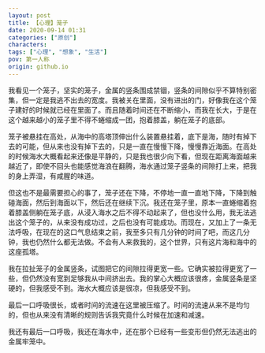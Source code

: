 ```yaml
---
layout: post
title: 【心理】笼子
date: 2020-09-14 01:31
categories: ["原创"]
characters: 
tags: ["心理", "想象", "生活"]
pov: 第一人称
origin: github.io
---
```


我看见一个笼子，坚实的笼子，金属的竖条围成禁锢，竖条的间隙似乎不算特别密集，但一定是我逃不出去的宽度。我被关在里面，没有进出的门，好像我在这个笼子建好的时候就已经在里面了。而且随着时间还在不断缩小，而我在长大，于是在这个越来越小的笼子里不得不蜷缩成一团，抱着膝盖，躺在笼子的底部。

笼子被悬挂在高处，从海中的高塔顶伸出什么装置悬挂着，底下是海，随时有掉下去的可能，但从来也没有掉下去的，只是一直在慢慢下降，慢慢靠近海面。在高处的时候海水大概看起来还像是平静的，只是我也很少向下看，但现在距离海面越来越近了，即使不回头也能感觉海浪在翻腾，海水通过笼子竖条的间隙打上来，把我的身上弄湿，有咸腥的味道。

但这也不是最需要担心的事了，笼子还在下降，不停地一直一直地下降，下降到触碰海面，然后到海面以下，然后还在继续下沉。我还在笼子里，原本一直蜷缩着抱着膝盖侧躺在笼子底，从浸入海水之后不得不动起来了，但也没什么用，我无法逃出这个笼子的，从来没有成功过，之后也没有可能成功。而现在，又加上了一条无法呼吸，在现在的这口气息结束之前，我至多只有几分钟的时间了吧，而这几分钟，我也仍然什么都无法做。不会有人来救我的，这个世界，只有这片海和海中的这座孤塔。

我在拉扯笼子的金属竖条，试图把它的间隙拉得更宽一些。它确实被拉得更宽了一些，但仍然没有宽到足够我从中间挤出去。我的掌心大概应该很疼，金属竖条是坚硬的，但我感受不到。海水大概应该是很凉，但我感受不到。

最后一口呼吸很长，或者时间的流速在这里被压缩了。时间的流速从来不是均匀的，但也从来没有清晰的规则告诉我究竟什么时候在加速和减速。

我还有最后一口呼吸，我还在海水中，还在那个已经有一些变形但仍然无法逃出的金属牢笼中。
